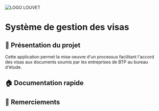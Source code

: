 
![LOGO LOUVET](https://github.com/NullPointerWizard/Visa/blob/master/web/images/LOGO-BET.jpg)

# Système de gestion des visas

## :city_sunrise: Présentation du projet
Cette application permet la mise oeuvre d'un processus facilitant l'accord des visas aux documents soumis par les entreprises de BTP au bureau d'étude.

## :house: Documentation rapide

## :gift_heart: Remerciements